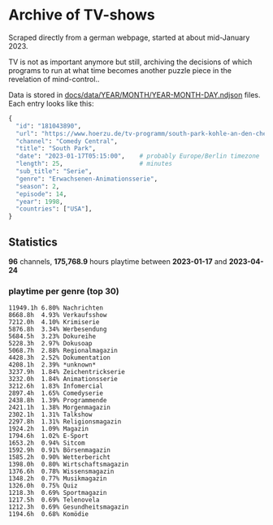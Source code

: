# Archive of TV-shows

Scraped directly from a german webpage, started at about mid-January 2023.

TV is not as important anymore but still, archiving the decisions of which programs to run at what time
becomes another puzzle piece in the revelation of mind-control.. 

Data is stored in [docs/data/YEAR/MONTH/YEAR-MONTH-DAY.ndjson](docs/data/) files. 
Each entry looks like this:

```python
{
  "id": "181043890", 
  "url": "https://www.hoerzu.de/tv-programm/south-park-kohle-an-den-chefkoch/bid_181043890/", 
  "channel": "Comedy Central", 
  "title": "South Park", 
  "date": "2023-01-17T05:15:00",    # probably Europe/Berlin timezone 
  "length": 25,                     # minutes 
  "sub_title": "Serie", 
  "genre": "Erwachsenen-Animationsserie", 
  "season": 2, 
  "episode": 14, 
  "year": 1998, 
  "countries": ["USA"],
}
```

## Statistics

**96** channels, **175,768.9** hours playtime between **2023-01-17** and **2023-04-24**


### playtime per genre (top 30)

    11949.1h 6.80% Nachrichten
    8668.8h  4.93% Verkaufsshow
    7212.0h  4.10% Krimiserie
    5876.8h  3.34% Werbesendung
    5684.5h  3.23% Dokureihe
    5228.3h  2.97% Dokusoap
    5068.7h  2.88% Regionalmagazin
    4428.3h  2.52% Dokumentation
    4208.1h  2.39% *unknown*
    3237.9h  1.84% Zeichentrickserie
    3232.0h  1.84% Animationsserie
    3212.6h  1.83% Infomercial
    2897.4h  1.65% Comedyserie
    2438.8h  1.39% Programmende
    2421.1h  1.38% Morgenmagazin
    2302.1h  1.31% Talkshow
    2297.8h  1.31% Religionsmagazin
    1924.2h  1.09% Magazin
    1794.6h  1.02% E-Sport
    1653.2h  0.94% Sitcom
    1592.9h  0.91% Börsenmagazin
    1585.2h  0.90% Wetterbericht
    1398.0h  0.80% Wirtschaftsmagazin
    1376.6h  0.78% Wissensmagazin
    1348.2h  0.77% Musikmagazin
    1326.0h  0.75% Quiz
    1218.3h  0.69% Sportmagazin
    1217.5h  0.69% Telenovela
    1212.3h  0.69% Gesundheitsmagazin
    1194.6h  0.68% Komödie
